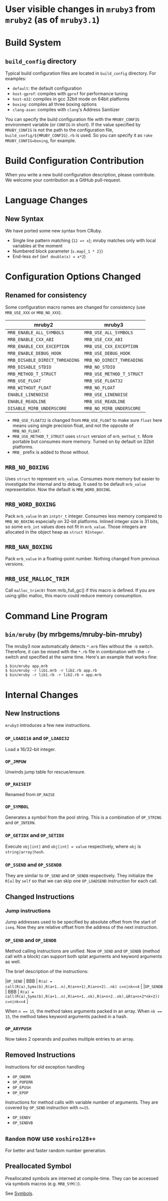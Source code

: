 # User visible changes in `mruby3` from `mruby2` (as of `mruby3.1`)

# Build System

## `build_config` directory

Typical build configuration files are located in `build_config`
directory. For examples:

* `default`: the default configuration
* `host-gprof`: compiles with `gprof` for performance tuning
* `host-m32`: compiles in gcc 32bit mode on 64bit platforms
* `boxing`: compiles all three boxing options
* `clang-asan`: compiles with `clang`'s Address Sanitizer

You can specify the build configuration file with the
`MRUBY_CONFIG` environment variable (or `CONFIG` in short).
If the value specified by `MRUBY_CONFIG` is not the path to
the configuration file, `build_config/${MRUBY_CONFIG}.rb` is
used.  So you can specify it as `rake MRUBY_CONFIG=boxing`,
for example.

# Build Configuration Contribution

When you write a new build configuration description, please
contribute. We welcome your contribution as a GitHub
pull-request.

# Language Changes

## New Syntax

We have ported some new syntax from CRuby.

* Single line pattern matching (`12 => x`);
  mruby matches only with local variables at the moment
* Numbered block parameter (`x.map{_1 * 2}`)
* End-less `def` (`def double(x) = x*2`)

# Configuration Options Changed

## Renamed for consistency

Some configuration macro names are changed for consistency (use `MRB_USE_XXX`
or `MRB_NO_XXX`).

|             mruby2             |          mruby3           |
|--------------------------------|---------------------------|
| `MRB_ENABLE_ALL_SYMBOLS`       | `MRB_USE_ALL_SYMBOLS`     |
| `MRB_ENABLE_CXX_ABI`           | `MRB_USE_CXX_ABI`         |
| `MRB_ENABLE_CXX_EXCEPTION`     | `MRB_USE_CXX_EXCEPTION`   |
| `MRB_ENABLE_DEBUG_HOOK`        | `MRB_USE_DEBUG_HOOK`      |
| `MRB_DISABLE_DIRECT_THREADING` | `MRB_NO_DIRECT_THREADING` |
| `MRB_DISABLE_STDIO`            | `MRB_NO_STDIO`            |
| `MRB_METHOD_T_STRUCT`          | `MRB_USE_METHOD_T_STRUCT` |
| `MRB_USE_FLOAT`                | `MRB_USE_FLOAT32`         |
| `MRB_WITHOUT_FLOAT`            | `MRB_NO_FLOAT`            |
| `ENABLE_LINENOISE`             | `MRB_USE_LINENOISE`       |
| `ENABLE_READLINE`              | `MRB_USE_READLINE`        |
| `DISABLE_MIRB_UNDERSCORE`      | `MRB_NO_MIRB_UNDERSCORE`  |

* `MRB_USE_FLOAT32` is changed from `MRB_USE_FLOAT` to make sure `float` here
  means using single precision float, and not the opposite of `MRB_NO_FLOAT`.
* `MRB_USE_METHOD_T_STRUCT` uses `struct` version of `mrb_method_t`. More
  portable but consumes more memory. Turned on by default on 32bit platforms.
* `MRB_` prefix is added to those without.

## `MRB_NO_BOXING`

Uses `struct` to represent `mrb_value`. Consumes more memory
but easier to investigate the internal and to debug. It used
to be default `mrb_value` representation. Now the default is
`MRB_WORD_BOXING`.

## `MRB_WORD_BOXING`

Pack `mrb_value` in an `intptr_t` integer. Consumes less
memory compared to `MRB_NO_BOXING` especially on 32-bit
platforms. Inlined integer size is 31 bits, so some `mrb_int`
values does not fit in `mrb_value`. Those integers are allocated
in the object heap as `struct RInteger`.

## `MRB_NAN_BOXING`

Pack `mrb_value` in a floating-point number. Nothing
changed from previous versions.

## `MRB_USE_MALLOC_TRIM`

Call `malloc_trim(0)` from mrb_full_gc() if this macro is defined.
If you are using glibc malloc, this macro could reduce memory consumption.

# Command Line Program

## `bin/mruby` (by mrbgems/mruby-bin-mruby)

The mruby3 now automatically detects `*.mrb` files without the `-b`
switch. Therefore, it can be mixed with the `*.rb` file in combination
with the `-r` switch and specified at the same time.
Here's an example that works fine:

```console
$ bin/mruby app.mrb
$ bin/mruby -r lib1.mrb -r lib2.rb app.rb
$ bin/mruby -r lib1.rb -r lib2.rb < app.mrb
```

# Internal Changes

## New Instructions

`mruby3` introduces a few new instructions.

### `OP_LOADI16` and `OP_LOADI32`

Load a 16/32-bit integer.

### `OP_JMPUW`

Unwinds jump table for rescue/ensure.

### `OP_RAISEIF`

Renamed from `OP_RAISE`

### `OP_SYMBOL`

Generates a symbol from the pool string. This is a combination of `OP_STRING` and `OP_INTERN`.

### `OP_GETIDX` and `OP_SETIDX`

Execute `obj[int]` and `obj[int] = value` respectively, where `obj` is `string|array|hash`.

### `OP_SSEND` and `OP_SSENDB`

They are similar to `OP_SEND` and `OP_SENDB` respectively. They initialize the `R[a]` by `self` so that we can skip one `OP_LOADSEND` instruction for each call.

## Changed Instructions

### Jump instructions

Jump addresses used to be specified by absolute offset from the start of `iseq`. Now they are relative offset from the address of the next instruction.

### `OP_SEND` and `OP_SENDB`

Method calling instructions are unified. Now `OP_SEND` and `OP_SENDB` (method call with a block) can support both splat arguments and keyword arguments as well.

The brief description of the instructions:

|`OP_SEND`   | BBB | `R(a) = call(R(a),Syms(b),R(a+1..n),R(a+n+1),R(a+n+2)..nk) c=n|nk<<4`                    |
|`OP_SENDB`  | BBB | `R(a) = call(R(a),Syms(b),R(a+1..n),R(a+n+1..nk),R(a+n+2..nk),&R(a+n+2*nk+2)) c=n|nk<<4` |

When `n == 15`, the method takes arguments packed in an array. When `nk == 15`, the method takes keyword arguments packed in a hash.

### `OP_ARYPUSH`

Now takes 2 operands and pushes multiple entries to an array.

## Removed Instructions

Instructions for old exception handling

* `OP_ONERR`
* `OP_POPERR`
* `OP_EPUSH`
* `OP_EPOP`

Instructions for method calls with variable number of arguments. They are covered by `OP_SEND` instruction with `n=15`.

* `OP_SENDV`
* `OP_SENDVB`

## `Random` now use `xoshiro128++`

For better and faster random number generation.

## Preallocated Symbol

Preallocated symbols are interned at compile-time. They can be accessed via symbols macros (e.g. `MRB_SYM()`).

See [Symbols](./guides/symbol.md).

